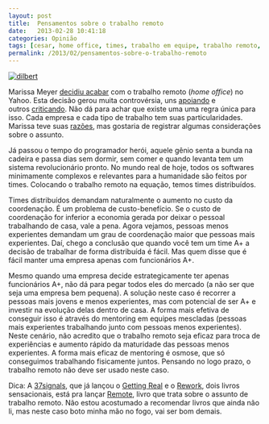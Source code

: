 ```yaml
---
layout: post
title:  Pensamentos sobre o trabalho remoto
date:   2013-02-28 10:41:18
categories: Opinião
tags: [cesar, home office, times, trabalho em equipe, trabalho remoto, yahoo]
permalink: /2013/02/pensamentos-sobre-o-trabalho-remoto
---
```


[![dilbert](http://borba.blog.br/wordpress/wp-content/uploads/2013/02/dilbert.gif "")](http://borba.blog.br/wordpress/wp-content/uploads/2013/02/dilbert.gif "")

Marissa Meyer [decidiu acabar](http://allthingsd.com/20130222/yahoo-ceo-mayer-now-requiring-all-remote-employees-to-not-be-remote/ "") com o trabalho remoto (*home office*) no Yahoo. Esta decisão gerou muita controvérsia, uns [apoiando](http://www.businessinsider.com/ex-yahoos-confess-marissa-mayer-is-right-to-ban-working-from-home-2013-2 "") e outros [criticando](http://www.forbes.com/sites/petercohan/2013/02/26/4-reasons-marissa-mayers-no-at-home-work-policy-is-an-epic-fail/ ""). Não dá para achar que existe uma uma regra única para isso. Cada empresa e cada tipo de trabalho tem suas particularidades. Marissa teve suas [razões](http://epocanegocios.globo.com/Informacao/Acao/noticia/2013/02/por-que-marissa-mayer-extingiu-o-home-office-do-yahoo.html ""), mas gostaria de registrar algumas considerações sobre o assunto.

Já passou o tempo do programador herói, aquele gênio senta a bunda na cadeira e passa dias sem dormir, sem comer e quando levanta tem um sistema revolucionário pronto. No mundo real de hoje, todos os softwares minimamente complexos e relevantes para a humanidade são feitos por times. Colocando o trabalho remoto na equação, temos times distribuídos.

Times distribuídos demandam naturalmente o aumento no custo da coordenação. É um problema de custo-benefício. Se o custo de coordenação for inferior a economia gerada por deixar o pessoal trabalhando de casa, vale a pena. Agora vejamos, pessoas menos experientes demandam um grau de coordenação maior que pessoas mais experientes. Daí, chego a conclusão que quando você tem um time A+ a decisão de trabalhar de forma distribuída é fácil. Mas quem disse que é fácil manter uma empresa apenas com funcionários A+.

Mesmo quando uma empresa decide estrategicamente ter apenas funcionários A+, não dá para pegar todos eles do mercado (a não ser que seja uma empresa bem pequena). A solução neste caso é recorrer a pessoas mais jovens e menos experientes, mas com potencial de ser A+ e investir na evolução delas dentro de casa. A forma mais efetiva de conseguir isso é através do mentoring em equipes mescladas (pessoas mais experientes trabalhando junto com pessoas menos experientes). Neste cenário, não acredito que o trabalho remoto seja eficaz para troca de experiências e aumento rápido da maturidade das pessoas menos experientes. A forma mais eficaz de mentoring é osmose, que só conseguimos trabalhando fisicamente juntos. Pensando no logo prazo, o trabalho remoto não deve ser usado neste caso.

Dica: A [37signals](http://37signals.com/ ""), que já lançou o [Getting Real](http://www.amazon.com/Getting-Real-smarter-successful-application/dp/0578012812/ "") e o [Rework](http://www.amazon.com/Rework-Jason-Fried/dp/0307463745 ""), dois livros sensacionais, está pra lançar [Remote](http://37signals.com/remote ""), livro que trata sobre o assunto de trabalho remoto. Não estou acostumado a recomendar livros que ainda não li, mas neste caso boto minha mão no fogo, vai ser bom demais.